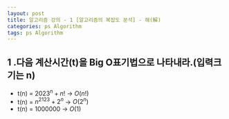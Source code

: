 ```yaml
---
layout: post
title: 알고리즘 강의 - 1 [알고리즘의 복잡도 분석] - 해(解)
categories: ps Algorithm
tags: ps Algorithm
---
```


## 1 .다음 계산시간(t)을 Big O표기법으로 나타내라.(입력크기는 n)
- t(n) = $2023^n+n!$ -> $O(n!)$  
- t(n) = $n^{2123} + 2^n$ -> $O(2^n)$  
- t(n) = $1000000$ -> $O(1)$
